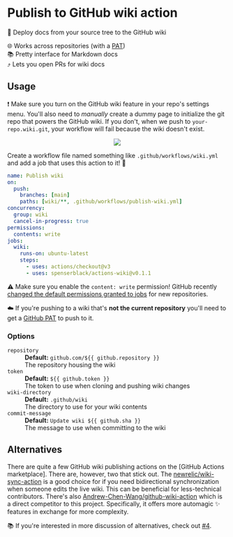 # Publish to GitHub wiki action

📖 Deploy docs from your source tree to the GitHub wiki

🌐 Works across repositories (with a [PAT]) \
📚 Pretty interface for Markdown docs \
⤴️ Lets you open PRs for wiki docs

## Usage

❗ Make sure you turn on the GitHub wiki feature in your repo's settings menu.
You'll also need to _manually_ create a dummy page to initialize the git repo
that powers the GitHub wiki. If you don't, when we push to `your-repo.wiki.git`,
your workflow will fail because the wiki doesn't exist.

<div align="center">

![](https://user-images.githubusercontent.com/61068799/225441831-d3587ceb-0462-4591-bf00-ee56b040fe00.png)

</div>

Create a workflow file named something like `.github/workflows/wiki.yml` and add
a job that uses this action to it! 🎉

```yml
name: Publish wiki
on:
  push:
    branches: [main]
    paths: [wiki/**, .github/workflows/publish-wiki.yml]
concurrency:
  group: wiki
  cancel-in-progress: true
permissions:
  contents: write
jobs:
  wiki:
    runs-on: ubuntu-latest
    steps:
      - uses: actions/checkout@v3
      - uses: spenserblack/actions-wiki@v0.1.1
```

⚠️ Make sure you enable the `content: write` permission! GitHub recently
[changed the default permissions granted to jobs] for new repositories.

☁️ If you're pushing to a wiki that's **not the current repository** you'll need
to get a [GitHub PAT] to push to it.

### Options

<!--
Prettier doesn't format inline HTML. See #8480 on GitHub Issues. [1] Instead,
You'll need to either wrap this in an ```html code block to abuse the formatter
and then remove the ```html wrapper, or paste it into the online Prettier
playground [2] and copy the result.

[1]: https://github.com/prettier/prettier/issues/8480
[2]: https://prettier.io/playground/
-->

<dl>
  <dt><code>repository</code></dt>
  <dd>
    <b>Default:</b> <code>github.com/${{ github.repository }}</code><br />
    The repository housing the wiki
  </dd>
  <dt><code>token</code></dt>
  <dd>
    <b>Default:</b> <code>${{ github.token }}</code><br />
    The token to use when cloning and pushing wiki changes
  </dd>
  <dt><code>wiki-directory</code></dt>
  <dd>
    <b>Default:</b> <code>.github/wiki</code><br />
    The directory to use for your wiki contents
  </dd>
  <dt><code>commit-message</code></dt>
  <dd>
    <b>Default:</b> <code>Update wiki ${{ github.sha }}</code><br />
    The message to use when committing to the wiki
  </dd>
</dl>

## Alternatives

There are quite a few GitHub wiki publishing actions on the [GitHub Actions
marketplace]. There are, however, two that stick out. The
[newrelic/wiki-sync-action] is a good choice for if you need bidirectional
synchronization when someone edits the live wiki. This can be beneficial for
less-technical contributors. There's also [Andrew-Chen-Wang/github-wiki-action]
which is a direct competitor to this project. Specifically, it offers more
automagic ✨ features in exchange for more complexity.

📚 If you're interested in more discussion of alternatives, check out [#4].

<!-- prettier-ignore-start -->
[newrelic/wiki-sync-action]: https://github.com/newrelic/wiki-sync-action#readme
[Andrew-Chen-Wang/github-wiki-action]: https://github.com/Andrew-Chen-Wang/github-wiki-action#readme
[#4]: https://github.com/spenserblack/actions-wiki/issues/4
[PAT]: https://docs.github.com/en/authentication/keeping-your-account-and-data-secure/creating-a-personal-access-token
[GitHub PAT]: https://docs.github.com/en/authentication/keeping-your-account-and-data-secure/creating-a-personal-access-token
[changed the default permissions granted to jobs]: https://github.blog/changelog/2023-02-02-github-actions-updating-the-default-github_token-permissions-to-read-only/
<!-- prettier-ignore-end -->
